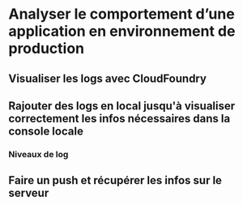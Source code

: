 # Analyser le comportement d’une application en environnement de production
## Visualiser les logs avec CloudFoundry
## Rajouter des logs en local jusqu'à visualiser correctement les infos nécessaires dans la console locale
### Niveaux de log
## Faire un push et récupérer les infos sur le serveur

